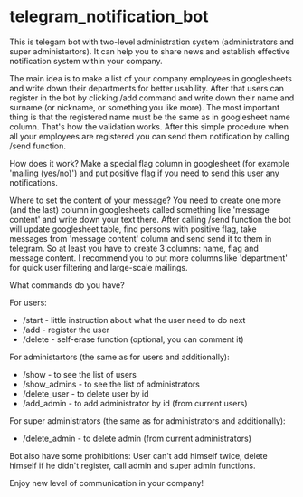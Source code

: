 # telegram_notification_bot

This is telegam bot with two-level administration system (administrators and super administartors).
It can help you to share news and establish effective notification system within your company.

The main idea is to make a list of your company employees in googlesheets and write down their departments for better usability.
After that users can register in the bot by clicking /add command and write down their name and surname (or nickname, or something you like more). The most important thing is that the registered name must be the same as in googlesheet name column. That's how the validation works.
After this simple procedure when all your employees are registered you can send them notification by calling /send function.

How does it work?
Make a special flag column in googlesheet (for example 'mailing (yes/no)') and put positive flag if you need to send this user any notifications.

Where to set the content of your message?
You need to create one more (and the last) column in googlesheets called something like 'message content' and write down your text there. After calling /send function the bot will update googlesheet table, find persons with positive flag, take messages from 'message content' column and send send it to them in telegram.
So at least you have to create 3 columns: name, flag and message content. I recommend you to put more columns like 'department' for quick user filtering and large-scale mailings.

What commands do you have?

For users:
- /start - little instruction about what the user need to do next
- /add - register the user
- /delete - self-erase function (optional, you can comment it)

For administartors (the same as for users and additionally):
- /show - to see the list of users
- /show_admins - to see the list of administrators
- /delete_user - to delete user by id
- /add_admin - to add administrator by id (from current users)

For super administrators (the same as for administrators and additionally):
- /delete_admin - to delete admin (from current administrators)

Bot also have some prohibitions:
User can't add himself twice, delete himself if he didn't register, call admin and super admin functions.

Enjoy new level of communication in your company!
